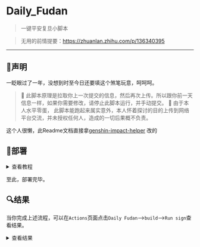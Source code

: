 # Daily_Fudan
> 一键平安复旦小脚本
> 

> 无用的前情提要：https://zhuanlan.zhihu.com/p/136340395
>
>


---

## 💭声明
一眨眼过了一年，没想到时至今日还要填这个煞笔玩意，呵呵呵。


> 🔺 此脚本原理是拉取你上一次提交的信息，然后再次上传。所以跟你前一天信息一样，如果你需要修改，请停止此脚本运行，并手动提交。
> 🛑 由于本人水平零蛋， 此脚本能跑起来属实意外，本人怀着探讨的目的上传到网络平台交流，并未授权任何人，造成的一切后果概不负责。


这个人很懒，此Readme文档直接拿[genshin-impact-helper](https://github.com/y1ndan/genshin-impact-helper)
改的

## 📐部署
<details>
<summary>查看教程</summary>

- 项目地址：[github/daily_fudan](https://github.com/k652/daily_fudan)
- 点击右上角`Fork`到自己的账号下

![fork](https://i.loli.net/2020/10/28/qpXowZmIWeEUyrJ.png)

- 将仓库默认分支设置为 master 分支


### 3. 添加 账号密码 至 Secrets

- 回到项目页面，依次点击`Settings`-->`Secrets`-->`New secret`

![new-secret.png](https://i.loli.net/2020/10/28/sxTuBFtRvzSgUaA.png)

- 建立名为`FUDAN`的 secret，值为`学号`+`(空格)`+`密码`，最后点击`Add secret`

- secret名字必须为`FUDAN`！
- secret名字必须为`FUDAN`！
- secret名字必须为`FUDAN`！

### 4. 启用 Actions

> Actions 默认为关闭状态，Fork 之后需要手动执行一次，若成功运行其才会激活。

返回项目主页面，点击上方的`Actions`，再点击左侧的`Daily Fudan`，再点击`Run workflow`
    
![run](https://i.loli.net/2020/10/28/5ylvgdYf9BDMqAH.png)

</details>

至此，部署完毕。

## 🔍结果

当你完成上述流程，可以在`Actions`页面点击`Daily Fudan`-->`build`-->`Run sign`查看结果。

<details>
<summary>查看结果</summary>

### 签到成功

如果成功，会输出类似`成功`的信息：


### 签到失败

如果失败，会输出类似`啥`的信息：


同时你会收到一封来自GitHub、标题为`Run failed: Daily Fudan - master`的邮件。

</details>







